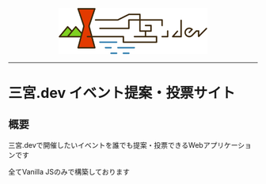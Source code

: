 
<div style="text-align: center">
  <img src="./assets/logo.svg" width=300 />
</div>

---

# 三宮.dev イベント提案・投票サイト

## 概要

三宮.devで開催したいイベントを誰でも提案・投票できるWebアプリケーションです

全てVanilla JSのみで構築しております
